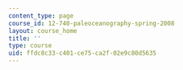 ```yaml
---
content_type: page
course_id: 12-740-paleoceanography-spring-2008
layout: course_home
title: ''
type: course
uid: ffdc8c33-c401-ce75-ca2f-02e9c80d5635
---
```

